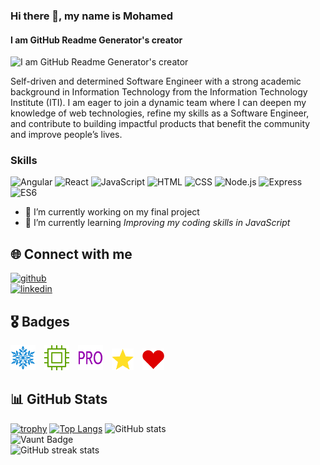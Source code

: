 ### Hi there 👋, my name is Mohamed
#### I am GitHub Readme Generator's creator
![I am GitHub Readme Generator's creator]([https://arturssmirnovs.github.io/github-profile-readme-generator/images/banner.png](https://github.com/Muhamedeyada/Muhamedeyada/blob/main/White%20Minimalist%20Profile%20LinkedIn%20Banner.png))

Self-driven and determined Software Engineer with a strong academic background in Information Technology from the Information Technology Institute (ITI). I am eager to join a dynamic team where I can deepen my knowledge of web technologies, refine my skills as a Software Engineer, and contribute to building impactful products that benefit the community and improve people’s lives.

### Skills
![Angular](https://img.shields.io/badge/-Angular-D60000?style=flat&logo=angular&logoColor=white)
![React](https://img.shields.io/badge/-React-61DAFB?style=flat&logo=react&logoColor=black)
![JavaScript](https://img.shields.io/badge/-JavaScript-F7DF1E?style=flat&logo=javascript&logoColor=black)
![HTML](https://img.shields.io/badge/-HTML-E34F26?style=flat&logo=html5&logoColor=white)
![CSS](https://img.shields.io/badge/-CSS-1572B6?style=flat&logo=css3&logoColor=white)
![Node.js](https://img.shields.io/badge/-Node.js-339933?style=flat&logo=nodedotjs&logoColor=white)
![Express](https://img.shields.io/badge/-Express-000000?style=flat&logo=express&logoColor=white)
![ES6](https://img.shields.io/badge/-ES6-000000?style=flat&logo=javascript&logoColor=white)

- 🔭 I’m currently working on my final project 
- 🌱 I’m currently learning *Improving my coding skills in JavaScript*

## 🌐 Connect with me
[<img src='https://cdn.jsdelivr.net/npm/simple-icons@3.0.1/icons/github.svg' alt='github' height='40'>](https://github.com/Muhamedeyada)  
[<img src='https://cdn.jsdelivr.net/npm/simple-icons@3.0.1/icons/linkedin.svg' alt='linkedin' height='40'>](https://www.linkedin.com/in/mohamed-eyada-b4126130a/)  

## 🎖️ Badges
<a href='https://archiveprogram.github.com/'><img src='https://raw.githubusercontent.com/acervenky/animated-github-badges/master/assets/acbadge.gif' width='40' height='40'></a> <a href='https://docs.github.com/en/developers'><img src='https://raw.githubusercontent.com/acervenky/animated-github-badges/master/assets/devbadge.gif' width='40' height='40'></a> <a href='https://github.com/pricing'><img src='https://raw.githubusercontent.com/acervenky/animated-github-badges/master/assets/pro.gif' width='40' height='40'></a> <a href='https://stars.github.com/'><img src='https://raw.githubusercontent.com/acervenky/animated-github-badges/master/assets/starbadge.gif' width='35' height='35'></a> <a href='https://docs.github.com/en/github/supporting-the-open-source-community-with-github-sponsors'><img src='https://raw.githubusercontent.com/acervenky/animated-github-badges/master/assets/sponsorbadge.gif' width='35' height='35'></a> 

## 📊 GitHub Stats
[![trophy](https://github-profile-trophy.vercel.app/?username=Muhamedeyada)](https://github.com/ryo-ma/github-profile-trophy)
[![Top Langs](https://github-readme-stats.vercel.app/api/top-langs/?username=Muhamedeyada)](https://github.com/anuraghazra/github-readme-stats)
![GitHub stats](https://github-readme-stats.vercel.app/api?username=Muhamedeyada&show_icons=true&count_private=true)  
![Vaunt Badge](https://api.vaunt.dev/v1/github/entities/Muhamedeyada/contributions?format=svg&private=true)  
![GitHub streak stats](https://streak-stats.demolab.com/?user=Muhamedeyada)  
